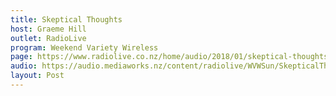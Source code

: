 ```yaml
---
title: Skeptical Thoughts
host: Graeme Hill
outlet: RadioLive
program: Weekend Variety Wireless
page: https://www.radiolive.co.nz/home/audio/2018/01/skeptical-thoughts-with-mark-honeychurch0.html
audio: https://audio.mediaworks.nz/content/radiolive/WVWSun/SkepticalThoughts28_01_18.mp3
layout: Post
---
```


<page-radio />
